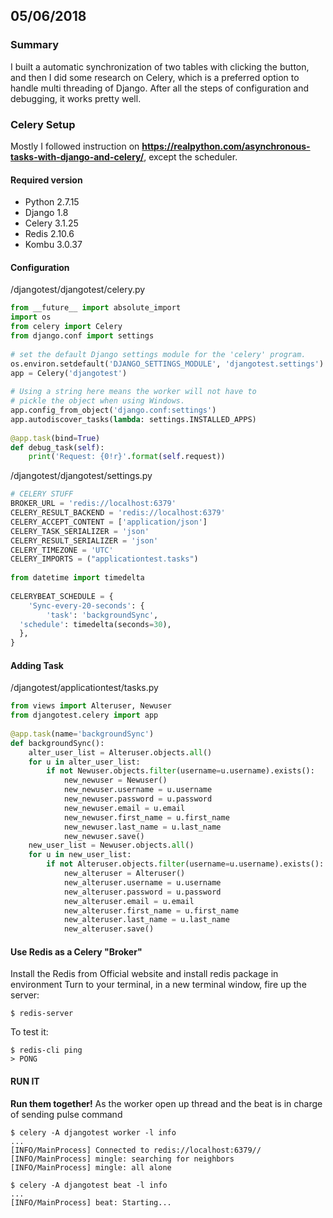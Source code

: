 ## 05/06/2018
### Summary
I built a automatic synchronization of two tables with clicking the button, and then I did some research on Celery, which is a preferred option to handle multi threading of Django. After all the steps of configuration and debugging, it works pretty well.
### Celery Setup
Mostly I followed instruction on **https://realpython.com/asynchronous-tasks-with-django-and-celery/**, except the scheduler.
#### Required version
- Python 2.7.15
- Django 1.8
- Celery 3.1.25
- Redis 2.10.6
- Kombu 3.0.37
#### Configuration
/djangotest/djangotest/celery.py
```python
from __future__ import absolute_import  
import os  
from celery import Celery  
from django.conf import settings  
  
# set the default Django settings module for the 'celery' program.  
os.environ.setdefault('DJANGO_SETTINGS_MODULE', 'djangotest.settings')  
app = Celery('djangotest')  
  
# Using a string here means the worker will not have to  
# pickle the object when using Windows.  
app.config_from_object('django.conf:settings')  
app.autodiscover_tasks(lambda: settings.INSTALLED_APPS)  
  
@app.task(bind=True)  
def debug_task(self):  
    print('Request: {0!r}'.format(self.request))
```
/djangotest/djangotest/settings.py
```python
# CELERY STUFF  
BROKER_URL = 'redis://localhost:6379'  
CELERY_RESULT_BACKEND = 'redis://localhost:6379'  
CELERY_ACCEPT_CONTENT = ['application/json']  
CELERY_TASK_SERIALIZER = 'json'  
CELERY_RESULT_SERIALIZER = 'json'  
CELERY_TIMEZONE = 'UTC'  
CELERY_IMPORTS = ("applicationtest.tasks")  
  
from datetime import timedelta  
  
CELERYBEAT_SCHEDULE = {  
    'Sync-every-20-seconds': {  
        'task': 'backgroundSync',  
  'schedule': timedelta(seconds=30),  
  },  
}
```
#### Adding Task
/djangotest/applicationtest/tasks.py
```python
from views import Alteruser, Newuser  
from djangotest.celery import app  
  
@app.task(name='backgroundSync')  
def backgroundSync():  
    alter_user_list = Alteruser.objects.all()  
    for u in alter_user_list:  
        if not Newuser.objects.filter(username=u.username).exists():  
            new_newuser = Newuser()  
            new_newuser.username = u.username  
            new_newuser.password = u.password  
            new_newuser.email = u.email  
            new_newuser.first_name = u.first_name  
            new_newuser.last_name = u.last_name  
            new_newuser.save()  
    new_user_list = Newuser.objects.all()  
    for u in new_user_list:  
        if not Alteruser.objects.filter(username=u.username).exists():  
            new_alteruser = Alteruser()  
            new_alteruser.username = u.username  
            new_alteruser.password = u.password  
            new_alteruser.email = u.email  
            new_alteruser.first_name = u.first_name  
            new_alteruser.last_name = u.last_name  
            new_alteruser.save()
```
#### Use Redis as a Celery "Broker"
Install the Redis from Official website and install redis package in environment
Turn to your terminal, in a new terminal window, fire up the server:
```shell
$ redis-server
```
To test it:
```shell
$ redis-cli ping
> PONG
```
#### RUN IT
**Run them together!**
As the worker open up thread and the beat is in charge of sending pulse command
```
$ celery -A djangotest worker -l info
...
[INFO/MainProcess] Connected to redis://localhost:6379//
[INFO/MainProcess] mingle: searching for neighbors
[INFO/MainProcess] mingle: all alone
```
```
$ celery -A djangotest beat -l info
...
[INFO/MainProcess] beat: Starting...
```
